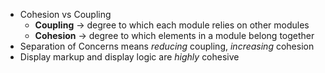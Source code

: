 * Cohesion vs Coupling
	* __Coupling__ -> degree to which each module relies on other modules
	* __Cohesion__ -> degree to which elements in a module belong together
* Separation of Concerns means *reducing* coupling, *increasing* cohesion
* Display markup and display logic are *highly* cohesive